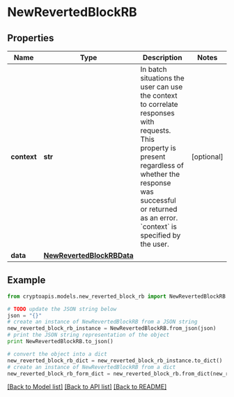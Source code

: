 # NewRevertedBlockRB


## Properties
Name | Type | Description | Notes
------------ | ------------- | ------------- | -------------
**context** | **str** | In batch situations the user can use the context to correlate responses with requests. This property is present regardless of whether the response was successful or returned as an error. &#x60;context&#x60; is specified by the user. | [optional] 
**data** | [**NewRevertedBlockRBData**](NewRevertedBlockRBData.md) |  | 

## Example

```python
from cryptoapis.models.new_reverted_block_rb import NewRevertedBlockRB

# TODO update the JSON string below
json = "{}"
# create an instance of NewRevertedBlockRB from a JSON string
new_reverted_block_rb_instance = NewRevertedBlockRB.from_json(json)
# print the JSON string representation of the object
print NewRevertedBlockRB.to_json()

# convert the object into a dict
new_reverted_block_rb_dict = new_reverted_block_rb_instance.to_dict()
# create an instance of NewRevertedBlockRB from a dict
new_reverted_block_rb_form_dict = new_reverted_block_rb.from_dict(new_reverted_block_rb_dict)
```
[[Back to Model list]](../README.md#documentation-for-models) [[Back to API list]](../README.md#documentation-for-api-endpoints) [[Back to README]](../README.md)


